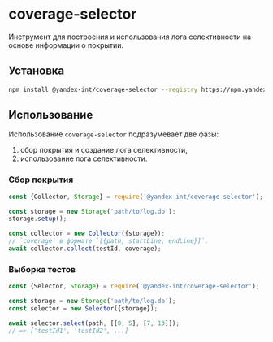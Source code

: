 # coverage-selector

Инструмент для построения и использования лога селективности на основе информации о покрытии.

## Установка

```sh
npm install @yandex-int/coverage-selector --registry https://npm.yandex-team.ru
```

## Использование

Использование `coverage-selector` подразумевает две фазы:

1) сбор покрытия и создание лога селективности,
2) использование лога селективности.

### Сбор покрытия

```js
const {Collector, Storage} = require('@yandex-int/coverage-selector');

const storage = new Storage('path/to/log.db');
storage.setup();

const collector = new Collector({storage});
// `coverage` в формате `[{path, startLine, endLine}]`.
await collector.collect(testId, coverage);
```

### Выборка тестов

```js
const {Selector, Storage} = require('@yandex-int/coverage-selector');

const storage = new Storage('path/to/log.db');
const selector = new Selector({storage});

await selector.select(path, [[0, 5], [7, 13]]);
// => ['testId1', 'testId2', ...]
```
